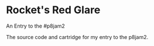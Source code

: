 # Rocket's Red Glare
An Entry to the #p8jam2

The source code and cartridge for my entry to the p8jam2.
